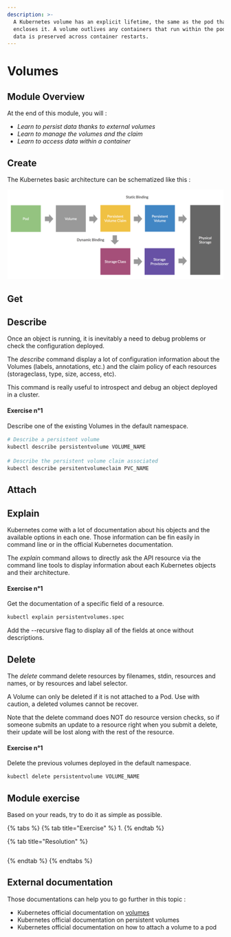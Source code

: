 ```yaml
---
description: >-
  A Kubernetes volume has an explicit lifetime, the same as the pod that
  encloses it. A volume outlives any containers that run within the pod, and
  data is preserved across container restarts.
---
```


# Volumes

## Module Overview

At the end of this module, you will :

* _Learn to persist data thanks to external volumes_
* _Learn to manage the volumes and the claim_
* _Learn to access data within a container_

## Create

The Kubernetes basic architecture can be schematized like this :

![Kubernetes volumes architecture](../.gitbook/assets/volumes_architecture.png)

## Get



## Describe

Once an object is running, it is inevitably a need to debug problems or check the configuration deployed.

The _describe_ command display a lot of configuration information about the Volumes \(labels, annotations, etc.\) and the claim policy of each resources \(storageclass, type, size, access, etc\).

This command is really useful to introspect and debug an object deployed in a cluster.

#### Exercise  n°1

Describe one of the existing Volumes in the default namespace.

```bash
# Describe a persistent volume
kubectl describe persistentvolume VOLUME_NAME

# Describe the persistent volume claim associated
kubectl describe persitentvolumeclaim PVC_NAME
```

## Attach

## Explain

Kubernetes come with a lot of documentation about his objects and the available options in each one. Those information can be fin easily in command line or in the official Kubernetes documentation.

The _explain_ command allows to directly ask the API resource via the command line tools to display information about each Kubernetes objects and their architecture.

#### Exercise n°1

Get the documentation of a specific field of a resource.

```bash
kubectl explain persistentvolumes.spec
```

Add the --recursive flag to display all of the fields at once without descriptions.

## Delete

The _delete_ command delete resources by filenames, stdin, resources and names, or by resources and label selector.

A Volume can only be deleted if it is not attached to a Pod. Use with caution, a deleted volumes cannot be recover.

Note that the delete command does NOT do resource version checks, so if someone submits an update to a resource right when you submit a delete, their update will be lost along with the rest of the resource.

#### Exercise n°1

Delete the previous volumes deployed in the default namespace.

```bash
kubectl delete persistentvolume VOLUME_NAME
```

## Module exercise

Based on your reads, try to do it as simple as possible.

{% tabs %}
{% tab title="Exercise" %}
1.
{% endtab %}

{% tab title="Resolution" %}
```bash

```
{% endtab %}
{% endtabs %}

## External documentation

Those documentations can help you to go further in this topic :

* Kubernetes official documentation on [volumes](https://kubernetes.io/docs/concepts/storage/volumes/)
* Kubernetes official documentation on persistent volumes
* Kubernetes official documentation on how to attach a volume to a pod

